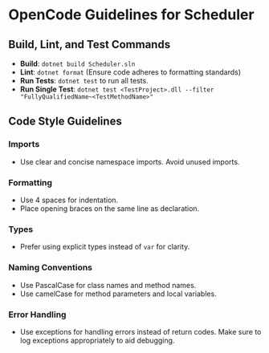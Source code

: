 # OpenCode Guidelines for Scheduler

## Build, Lint, and Test Commands
- **Build**: `dotnet build Scheduler.sln`
- **Lint**: `dotnet format` (Ensure code adheres to formatting standards)
- **Run Tests**: `dotnet test` to run all tests.
- **Run Single Test**: `dotnet test <TestProject>.dll --filter "FullyQualifiedName~<TestMethodName>"`

## Code Style Guidelines
### Imports
- Use clear and concise namespace imports. Avoid unused imports.

### Formatting
- Use 4 spaces for indentation.
- Place opening braces on the same line as declaration.

### Types
- Prefer using explicit types instead of `var` for clarity.

### Naming Conventions
- Use PascalCase for class names and method names.
- Use camelCase for method parameters and local variables.

### Error Handling
- Use exceptions for handling errors instead of return codes. Make sure to log exceptions appropriately to aid debugging.